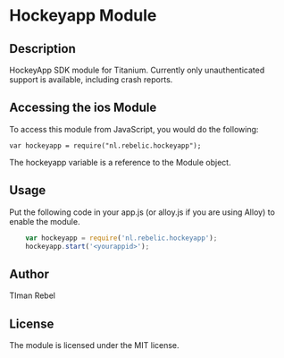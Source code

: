 # Hockeyapp Module

## Description

HockeyApp SDK module for Titanium. Currently only unauthenticated support is available, including crash reports. 

## Accessing the ios Module

To access this module from JavaScript, you would do the following:

	var hockeyapp = require("nl.rebelic.hockeyapp");

The hockeyapp variable is a reference to the Module object.	

## Usage

Put the following code in your app.js (or alloy.js if you are using Alloy) to enable the module.

```javascript
	var hockeyapp = require('nl.rebelic.hockeyapp');
	hockeyapp.start('<yourappid>');
```

## Author

TIman Rebel

## License

The module is licensed under the MIT license.